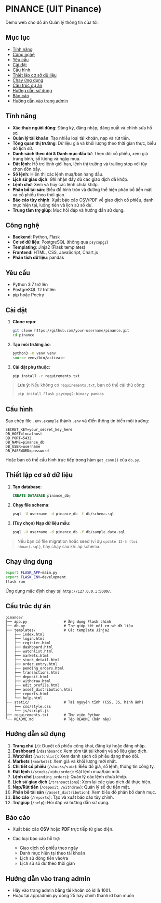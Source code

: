 # PINANCE (UIT Pinance)

Demo web cho đồ án Quản lý thông tin của tôi.

## Mục lục

* [Tính năng](#tính-năng)
* [Công nghệ](#công-nghệ)
* [Yêu cầu](#yêu-cầu)
* [Cài đặt](#cài-đặt)
* [Cấu hình](#cấu-hình)
* [Thiết lập cơ sở dữ liệu](#thiết-lập-cơ-sở-dữ-liệu)
* [Chạy ứng dụng](#chạy-ứng-dụng)
* [Cấu trúc dự án](#cấu-trúc-dự-án)
* [Hướng dẫn sử dụng](#hướng-dẫn-sử-dụng)
* [Báo cáo](#báo-cáo)
* [Hướng dẫn vào trang admin](#Hướng-dẫn-vào-trang-admin)

## Tính năng

* **Xác thực người dùng**: Đăng ký, đăng nhập, đăng xuất và chỉnh sửa hồ sơ.
* **Quản lý tài khoản**: Tạo nhiều loại tài khoản, nạp và rút tiền.
* **Tổng quan thị trường**: Dữ liệu giá và khối lượng theo thời gian thực, biểu đồ lịch sử.
* **Danh sách theo dõi & Danh mục đầu tư**: Theo dõi cổ phiếu, xem giá trung bình, số lượng và ngày mua.
* **Đặt lệnh**: Hỗ trợ lệnh giới hạn, lệnh thị trường và trailing stop với tùy chọn đòn bẩy.
* **Sổ lệnh**: Hiển thị các lệnh mua/bán hàng đầu.
* **Lịch sử giao dịch**: Ghi nhận đầy đủ các giao dịch đã khớp.
* **Lệnh chờ**: Xem và hủy các lệnh chưa khớp.
* **Phân bổ tài sản**: Biểu đồ hình tròn và đường thể hiện phân bổ tiền mặt và cổ phiếu theo thời gian.
* **Báo cáo tùy chỉnh**: Xuất báo cáo CSV/PDF về giao dịch cổ phiếu, danh mục hiện tại, luồng tiền và lịch sử số dư.
* **Trung tâm trợ giúp**: Mục hỏi đáp và hướng dẫn sử dụng.

## Công nghệ

* **Backend**: Python, Flask
* **Cơ sở dữ liệu**: PostgreSQL (thông qua `psycopg2`)
* **Templating**: Jinja2 (Flask templates)
* **Frontend**: HTML, CSS, JavaScript, Chart.js
* **Phân tích dữ liệu**: pandas

## Yêu cầu

* Python 3.7 trở lên
* PostgreSQL 12 trở lên
* pip hoặc Poetry

## Cài đặt

1. **Clone repo**:

   ```bash
   git clone https://github.com/your-username/pinance.git
   cd pinance
   ```
2. **Tạo môi trường ảo**:

   ```bash
   python3 -m venv venv
   source venv/bin/activate
   ```
3. **Cài đặt phụ thuộc**:

   ```bash
   pip install -r requirements.txt
   ```

> **Lưu ý**: Nếu không có `requirements.txt`, bạn có thể cài thủ công:
>
> ```bash
> pip install Flask psycopg2-binary pandas
> ```

## Cấu hình

Sao chép file `.env.example` thành `.env` và điền thông tin biến môi trường:

```
SECRET_KEY=your_secret_key_here
DB_HOST=localhost
DB_PORT=5432
DB_NAME=pinance_db
DB_USER=username
DB_PASSWORD=password
```

Hoặc bạn có thể cấu hình trực tiếp trong hàm `get_conn()` của `db.py`.

## Thiết lập cơ sở dữ liệu

1. **Tạo database**:

   ```sql
   CREATE DATABASE pinance_db;
   ```
2. **Chạy file schema**:

   ```bash
   psql -U username -d pinance_db -f db/schema.sql
   ```
3. **(Tùy chọn) Nạp dữ liệu mẫu**:

   ```bash
   psql -U username -d pinance_db -f db/sample_data.sql
   ```

> Nếu bạn có file migration hoặc seed (ví dụ `update 12-5 (loi nhuan).sql`), hãy chạy sau khi áp schema.

## Chạy ứng dụng

```bash
export FLASK_APP=main.py
export FLASK_ENV=development
flask run
```

Ứng dụng mặc định chạy tại `http://127.0.0.1:5000/`.

## Cấu trúc dự án

```
pinance/
├── app.py                 # Ứng dụng Flask chính
├── db.py                  # Trợ giúp kết nối cơ sở dữ liệu
├── templates/             # Các template Jinja2
│   ├── index.html
│   ├── login.html
│   ├── register.html
│   ├── dashboard.html
│   ├── watchlist.html
│   ├── markets.html
│   ├── stock_detail.html
│   ├── order_entry.html
│   ├── pending_orders.html
│   ├── transactions.html
│   ├── deposit.html
│   ├── withdraw.html
│   ├── edit_profile.html
│   ├── asset_distribution.html
│   ├── reports.html
│   └── help.html
├── static/                # Tài nguyên tĩnh (CSS, JS, hình ảnh)
│   ├── css/style.css
│   └── js/script.js
├── requirements.txt       # Thư viện Python
└── README.md              # Tệp README (bản này)
```

## Hướng dẫn sử dụng

1. **Trang chủ** (`/`): Duyệt cổ phiếu công khai, đăng ký hoặc đăng nhập.
2. **Dashboard** (`/dashboard`): Xem tóm tắt tài khoản và số liệu giao dịch.
3. **Watchlist** (`/watchlist`): Xem danh sách cổ phiếu đang theo dõi.
4. **Markets** (`/markets`): Xem giá và khối lượng mới nhất.
5. **Chi tiết cổ phiếu** (`/stocks/<id>`): Biểu đồ giá, sổ lệnh, thông tin công ty.
6. **Đặt lệnh** (`/stocks/<id>/order`): Đặt lệnh mua/bán mới.
7. **Lệnh chờ** (`/pending_orders`): Quản lý các lệnh chưa khớp.
8. **Lịch sử giao dịch** (`/transactions`): Xem lại các giao dịch đã thực hiện.
9. **Nạp/Rút tiền** (`/deposit`, `/withdraw`): Quản lý số dư tiền mặt.
10. **Phân bổ tài sản** (`/asset_distribution`): Xem biểu đồ phân bổ danh mục.
11. **Báo cáo** (`/reports`): Tạo và xuất báo cáo tùy chỉnh.
12. **Trợ giúp** (`/help`): Hỏi đáp và hướng dẫn sử dụng.

## Báo cáo

* Xuất báo cáo **CSV** hoặc **PDF** trực tiếp từ giao diện.
* Các loại báo cáo hỗ trợ:

  * Giao dịch cổ phiếu theo ngày
  * Danh mục hiện tại theo tài khoản
  * Lịch sử dòng tiền vào/ra
  * Lịch sử số dư theo thời gian
## Hướng dẫn vào trang admin
* Hãy vào trang admin bằng tài khoản có id là 1001.
* Hoặc tại app/admin.py dòng 25 hãy chỉnh thành id bạn muốn

